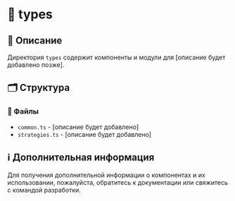 # 📁 types

## 📝 Описание
Директория `types` содержит компоненты и модули для [описание будет добавлено позже].

## 🗂️ Структура

### 📄 Файлы

- `common.ts` - [описание будет добавлено]
- `strategies.ts` - [описание будет добавлено]

## ℹ️ Дополнительная информация

Для получения дополнительной информации о компонентах и их использовании, пожалуйста, обратитесь к документации или свяжитесь с командой разработки.
